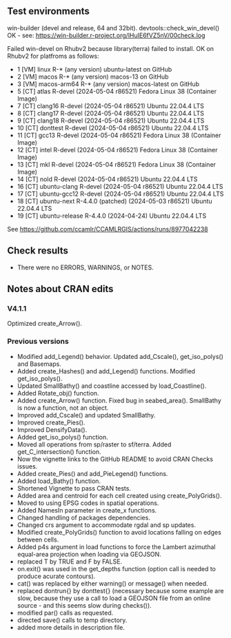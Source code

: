 
## Test environments

win-builder (devel and release, 64 and 32bit).
devtools::check_win_devel() OK - see: https://win-builder.r-project.org/lHuIE6fVZ5nV/00check.log

Failed win-devel on Rhubv2 because library(terra) failed to install.
OK on Rhubv2 for platfroms as follows:

* 1 [VM] linux          R-* (any version)                     ubuntu-latest on GitHub
* 2 [VM] macos          R-* (any version)                     macos-13 on GitHub
* 3 [VM] macos-arm64    R-* (any version)                     macos-latest on GitHub
* 5 [CT] atlas          R-devel (2024-05-04 r86521)           Fedora Linux 38 (Container Image)
* 7 [CT] clang16        R-devel (2024-05-04 r86521)           Ubuntu 22.04.4 LTS
* 8 [CT] clang17        R-devel (2024-05-04 r86521)           Ubuntu 22.04.4 LTS
* 9 [CT] clang18        R-devel (2024-05-04 r86521)           Ubuntu 22.04.4 LTS
* 10 [CT] donttest       R-devel (2024-05-04 r86521)           Ubuntu 22.04.4 LTS
* 11 [CT] gcc13          R-devel (2024-05-04 r86521)           Fedora Linux 38 (Container Image)
* 12 [CT] intel          R-devel (2024-05-04 r86521)           Fedora Linux 38 (Container Image)
* 13 [CT] mkl            R-devel (2024-05-04 r86521)           Fedora Linux 38 (Container Image)
* 14 [CT] nold           R-devel (2024-05-04 r86521)           Ubuntu 22.04.4 LTS
* 16 [CT] ubuntu-clang   R-devel (2024-05-04 r86521)           Ubuntu 22.04.4 LTS
* 17 [CT] ubuntu-gcc12   R-devel (2024-05-04 r86521)           Ubuntu 22.04.4 LTS
* 18 [CT] ubuntu-next    R-4.4.0 (patched) (2024-05-03 r86521) Ubuntu 22.04.4 LTS
* 19 [CT] ubuntu-release R-4.4.0 (2024-04-24)                  Ubuntu 22.04.4 LTS


See https://github.com/ccamlr/CCAMLRGIS/actions/runs/8977042238

## Check results

* There were no ERRORS, WARNINGS, or NOTES.

## Notes about CRAN edits

### V4.1.1

Optimized create_Arrow().

### Previous versions

* Modified add_Legend() behavior. Updated add_Cscale(), get_iso_polys() and Basemaps.
* Added create_Hashes() and add_Legend() functions. Modified get_iso_polys().
* Updated SmallBathy() and coastline accessed by load_Coastline().
* Added Rotate_obj() function.
* Added create_Arrow() function. Fixed bug in seabed_area(). SmallBathy is now a function, not an object.
* Improved add_Cscale() and updated SmallBathy.
* Improved create_Pies().
* Improved DensifyData().
* Added get_iso_polys() function.
* Moved all operations from sp/raster to sf/terra. Added get_C_intersection() function.
* Now the vignette links to the GitHub README to avoid CRAN Checks issues.
* Added create_Pies() and add_PieLegend() functions.
* Added load_Bathy() function.
* Shortened Vignette to pass CRAN tests.
* Added area and centroid for each cell created using create_PolyGrids().
* Moved to using EPSG codes in spatial operations.
* Added NamesIn parameter in create_x functions.
* Changed handling of packages dependencies.
* Changed crs argument to accommodate rgdal and sp updates.
* Modified create_PolyGrids() function to avoid locations falling on edges between cells.
* Added p4s argument in load functions to force the Lambert azimuthal equal-area projection when loading via GEOJSON.
* replaced T by TRUE and F by FALSE.
* on.exit() was used in the get_depths function (option call is needed to produce acurate contours).
* cat() was replaced by either warning() or message() when needed.
* replaced dontrun{} by donttest{} (necessary because some example are slow, because they use a call to load a GEOJSON file from an online source - and this seems slow during checks()).
* modified par() calls as requested.
* directed save() calls to temp directory.
* added more details in description file.

